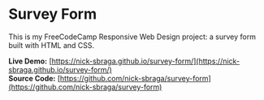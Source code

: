 # Survey Form

This is my FreeCodeCamp Responsive Web Design project: a survey form built with HTML and CSS.

**Live Demo:** [https://nick-sbraga.github.io/survey-form/](https://nick-sbraga.github.io/survey-form/)  
**Source Code:** [https://github.com/nick-sbraga/survey-form](https://github.com/nick-sbraga/survey-form)
